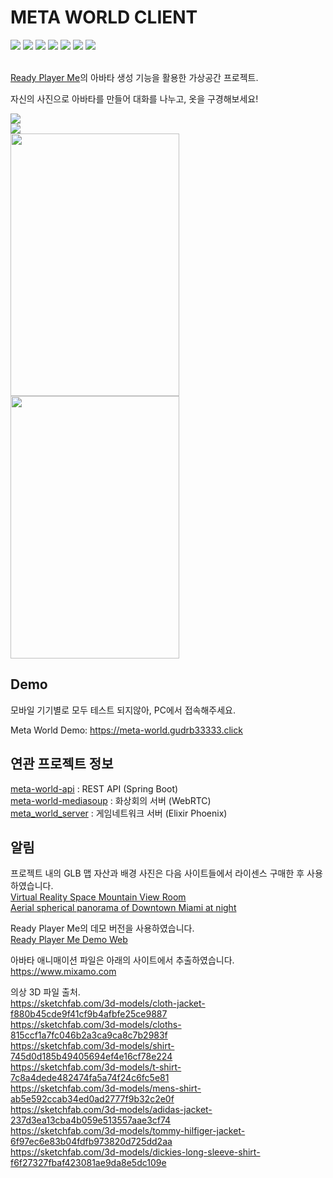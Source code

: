 # META WORLD CLIENT
<div>
  <img src="https://img.shields.io/badge/React-263238?style=flat-square&logo=React&logoColor=8DD6F9"/>
  <img src="https://img.shields.io/badge/Typescript-3178C6?style=flat-square&logo=Typescript&logoColor=white"/>
  <img src="https://img.shields.io/badge/Three.js-000000?style=flat-square&logo=Three.js&logoColor=white"/>
  <img src="https://img.shields.io/badge/Cannon.js-6DB33F?style=flat-square&logoColor=white"/>
  <img src="https://img.shields.io/badge/Axios-5A29E4?style=flat-square&logo=Axios&logoColor=white"/>
  <img src="https://img.shields.io/badge/Socket.io-010101?style=flat-square&logo=Socket.io&logoColor=white"/>
  <img src="https://img.shields.io/badge/Webpack-8DD6F9?style=flat-square&logo=Webpack&logoColor=white"/>
</div>
<br>

[Ready Player Me](https://readyplayer.me/)의 아바타 생성 기능을 활용한 가상공간 프로젝트.

자신의 사진으로 아바타를 만들어 대화를 나누고, 옷을 구경해보세요!

<div>
  <img src="https://user-images.githubusercontent.com/59630175/194330165-40f8e98a-a3ee-491b-9528-6e2888fa9d59.jpg"/>
</div>

<div>
  <img src="https://user-images.githubusercontent.com/59630175/211437385-a576fd37-9607-41a5-8d52-78f154690707.gif"/>
</div>

<div>
  <img src="https://user-images.githubusercontent.com/59630175/196574379-5eb4fcde-d3da-48fb-940d-e81483a65519.gif" width="270" height="420"/>
  <img src="https://user-images.githubusercontent.com/59630175/196574537-00b01f63-8807-4c9e-9cba-bb2a417e405f.gif" width="270" height="420"/>
</div>


## Demo
모바일 기기별로 모두 테스트 되지않아, PC에서 접속해주세요.

Meta World Demo: https://meta-world.gudrb33333.click

## 연관 프로젝트 정보
[meta-world-api](https://github.com/gudrb33333/meta-world-api.git) : REST API (Spring Boot)\
[meta-world-mediasoup](https://github.com/gudrb33333/meta-world-mediasoup.git) : 화상회의 서버 (WebRTC)\
[meta_world_server](https://github.com/gudrb33333/meta_world_server.git) : 게임네트워크 서버 (Elixir Phoenix)

## 알림
프로젝트 내의 GLB 맵 자산과 배경 사진은 다음 사이트들에서 라이센스 구매한 후 사용하였습니다.\
[Virtual Reality Space Mountain View Room](https://sketchfab.com/3d-models/virtual-reality-space-mountain-view-room-695833e5854d4ed5922daf53011e2d4a)\
[Aerial spherical panorama of Downtown Miami at night](https://stock.adobe.com/kr/search?load_type=search&is_recent_search=&search_type=usertyped&k=Aerial+spherical+panorama+of+Downtown+Miami+at+night&native_visual_search=&similar_content_id=&asset_id=191213422)

Ready Player Me의 데모 버전을 사용하였습니다.\
[Ready Player Me Demo Web](https://docs.readyplayer.me/ready-player-me/integration-guides/web)

아바타 애니매이션 파일은 아래의 사이트에서 추출하였습니다.\
https://www.mixamo.com

의상 3D 파일 출처.\
https://sketchfab.com/3d-models/cloth-jacket-f880b45cde9f41cf9b4afbfe25ce9887 \
https://sketchfab.com/3d-models/cloths-815ccf1a7fc046b2a3ca9ca8c7b2983f \
https://sketchfab.com/3d-models/shirt-745d0d185b49405694ef4e16cf78e224 \
https://sketchfab.com/3d-models/t-shirt-7c8a4dede482474fa5a74f24c6fc5e81 \
https://sketchfab.com/3d-models/mens-shirt-ab5e592ccab34ed0ad2777f9b32c2e0f \
https://sketchfab.com/3d-models/adidas-jacket-237d3ea13cba4b059e513557aae3cf74 \
https://sketchfab.com/3d-models/tommy-hilfiger-jacket-6f97ec6e83b04fdfb973820d725dd2aa \
https://sketchfab.com/3d-models/dickies-long-sleeve-shirt-f6f27327fbaf423081ae9da8e5dc109e
